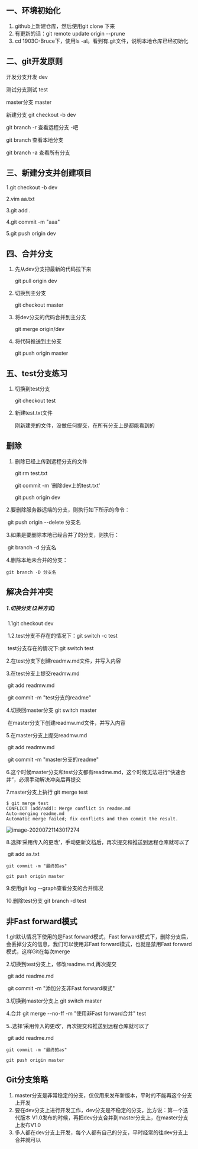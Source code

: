 ## 一、环境初始化
1. github上新建仓库，然后使用git clone 下来
2. 有更新的话：git remote update origin --prune
3. cd 1903C-Bruce下，使用ls -al。看到有.git文件，说明本地仓库已经初始化

## 二、git开发原则
开发分支开发 dev

测试分支测试  test

master分支   master

新建分支  git checkout -b dev

git branch -r   查看远程分支 -吧

git branch       查看本地分支

git branch -a   查看所有分支

## 三、新建分支并创建项目

1.git checkout -b dev

2.vim aa.txt

3.git add .

4.git commit -m "aaa"

5.git push origin dev

## 四、合并分支

1. 先从dev分支把最新的代码拉下来

   git pull origin dev

2. 切换到主分支

   git checkout master

3. 将dev分支的代码合并到主分支

   git merge origin/dev

4. 将代码推送到主分支

   git push origin master


## 五、test分支练习

1. 切换到test分支

   git checkout test

2. 新建test.txt文件

   刚新建完的文件，没做任何提交，在所有分支上是都能看到的

   

## 删除

1. 删除已经上传到远程分支的文件

   git rm test.txt

   git commit -m '删除dev上的test.txt'

   git push origin dev

2.要删除服务器远端的分支，则执行如下所示的命令：

​	git push origin --delete 分支名

3.如果是要删除本地已经合并了的分支，则执行：

​	git branch -d 分支名

4.删除本地未合并的分支：

 	git branch -D 分支名

## 解决合并冲突

##### 1.切换分支  (2种方式)

​	1.1git checkout dev

​	1.2.test分支不存在的情况下：git  switch -c test

​     		test分支存在的情况下:git  switch  test

2.在test分支下创建readmw.md文件，并写入内容

3.在test分支上提交readmw.md

​			git  add  readmw.md

​			git commit -m "test分支的readme"

4.切换回master分支       git  switch  master

​	在master分支下创建readmw.md文件，并写入内容

5.在master分支上提交readmw.md

​			git  add  readmw.md

​			git commit -m "master分支的readme"

6.这个时候master分支和test分支都有readme.md，这个时候无法进行“快速合并”，必须手动解决冲突后再提交

7.master分支上执行 git merge test 

```
$ git merge test
CONFLICT (add/add): Merge conflict in readme.md
Auto-merging readme.md
Automatic merge failed; fix conflicts and then commit the result.
```

![image-20200721143017274](C:\Users\Dell\AppData\Roaming\Typora\typora-user-images\image-20200721143017274.png)

 8.选择‘采用传入的更改’，手动更新文档后，再次提交和推送到远程仓库就可以了

​	  git add as.txt

 	git commit -m "最终的as"

 	git push origin master

 9.使用git log --graph查看分支的合并情况

10.删除test分支   git branch -d test

## 非Fast forward模式

1.git默认情况下使用的是Fast forward模式，Fast forward模式下，删除分支后，会丢掉分支的信息，我们可以使用非Fast forward模式，也就是禁用Fast forward模式，这样Git在每次merge

2.切换到test分支上，修改readme.md,再次提交

​	git add readme.md

​	git commit -m "添加分支非Fast forward模式"

3.切换到master分支上	git switch master

4.合并	git merge --no-ff -m "使用非Fast forward合并" test

5..选择‘采用传入的更改’，再次提交和推送到远程仓库就可以了

​	  git add  readme.md

 	git commit -m "最终的as"

 	git push origin master

## Git分支策略

1. master分支是非常稳定的分支，仅仅用来发布新版本，平时的不能再这个分支上开发
2. 要在dev分支上进行开发工作，dev分支是不稳定的分支，比方说：第一个迭代版本 V1.0发布的时候，再把dev分支合并到master分支上，在master分支上发布V1.0
3. 多人都在dev分支上开发，每个人都有自己的分支，平时经常的往dev分支上合并就可以